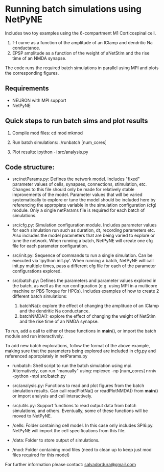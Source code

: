 # Running batch simulations using NetPyNE

Includes two toy examples using the 6-compartment M1 Corticospinal cell.
1) f-I curve as a function of the amplitude of an IClamp and dendritic Na conductance.
2) EPSP amplitude as a function of the weight of aNetStim and the rise time of an NMDA synapse.

The code runs the required batch simulations in parallel using MPI and plots the corresponding figures.

## Requirements
- NEURON with MPI support
- NetPyNE 

## Quick steps to run batch sims and plot results 

1) Compile mod files: 
	cd mod
	mkmod

2) Run batch simulations: 
	./runbatch [num_cores]

3) Plot results:
	ipython -i src/analysis.py


## Code structure:

* src/netParams.py: Defines the network model. Includes "fixed" parameter values of cells, synapses, connections, stimulation, etc. Changes to this file should only be made for relatively stable improvements of the model. Parameter values that will be varied systematically to explore or tune the model should be included here by referencing the appropiate variable in the simulation configuration (cfg) module. Only a single netParams file is required for each batch of simulations.

* src/cfg.py: Simulation configuration module. Includes parameter values for each simulation run such as duration, dt, recording parameters etc. Also includes the model parameters that are being varied to explore or tune the network. When running a batch, NetPyNE will create one cfg file for each parameter configuration.

* src/init.py: Sequence of commands to run a single simulation. Can be executed via 'ipython init.py'. When running a batch, NetPyNE will call init.py multiple times, pass a different cfg file for each of the parameter configurations explored. 

* src/batch.py: Defines the parameters and parameter values explored in the batch, as well as the run configuration (e.g. using MPI in a multicore machine or PBS Torque for HPCs). Includes examples of how to create 2 different batch simulations: 
	1) batchNa(): explore the effect of changing the amplitude of an IClamp and the dendritic Na conductance.
	2) batchNMDA(): explore the effect of changing the weight of NetStim and the rise time of an NMDA synapse.

To run, add a call to either of these functions in __main__(), or import the batch module and run interactively. 

To add new batch explorations, follow the format of the above example, making sure that the parameters being explored are included in cfg.py and referenced appropiately in netParams.py

* runbatch: Shell script to run the batch simulation using mpi. Alternatively, can run "manually" using: 
mpiexec -np [num_cores] nrniv -python -mpi src/batch.py 

* src/analysis.py: Functions to read and plot figures from the batch simulation results. Can call readPlotNa() or readPlotNMDA() from __main__() or import analysis and call interactively.  

* src/utils.py: Support functions to read output data from batch simulations, and others. Eventually, some of these functions will be moved to NetPyNE. 

* /cells: Folder containing cell model. In this case only includes SPI6.py. NetPyNE will import the cell specifications from this file. 

* /data: Folder to store output of simulations.

* /mod: Folder containing mod files (need to clean up to keep just mod files required for this model)


For further information please contact: salvadordura@gmail.com 

